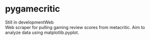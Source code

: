 # pygamecritic
Still in developmentWeb<br/>
Web scraper for pulling gaming review scores from metacritic. Aim to analyze data using matplotlib.pyplot.
